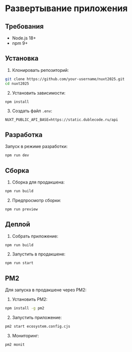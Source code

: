 # Развертывание приложения

## Требования

- Node.js 18+
- npm 9+

## Установка

1. Клонировать репозиторий:
```bash
git clone https://github.com/your-username/nuxt2025.git
cd nuxt2025
```

2. Установить зависимости:
```bash
npm install
```

3. Создать файл `.env`:
```env
NUXT_PUBLIC_API_BASE=https://static.dublecode.ru/api
```

## Разработка

Запуск в режиме разработки:
```bash
npm run dev
```

## Сборка

1. Сборка для продакшена:
```bash
npm run build
```

2. Предпросмотр сборки:
```bash
npm run preview
```

## Деплой

1. Собрать приложение:
```bash
npm run build
```

2. Запустить в продакшене:
```bash
npm run start
```

## PM2

Для запуска в продакшене через PM2:

1. Установить PM2:
```bash
npm install -g pm2
```

2. Запустить приложение:
```bash
pm2 start ecosystem.config.cjs
```

3. Мониторинг:
```bash
pm2 monit
``` 